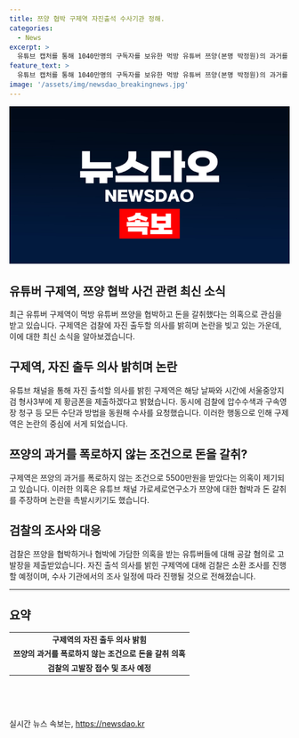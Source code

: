 ```yaml
---
title: 쯔양 협박 구제역 자진출석 수사기관 정해.
categories:
  - News
excerpt: >
  유튜브 캡처를 통해 1040만명의 구독자를 보유한 먹방 유튜버 쯔양(본명 박정원)의 과거를 폭로하지 않는 조건으로 돈을 갈취했다는 의혹을 받는 레커 연합 유튜버 구제역이 검찰에 자진 출두하겠다 밝혔습니다. 구제역은 15일 오후 1시 서울중앙지검 형사3부에 제 황금폰을 제출하고 자진 출석하겠다고 밝히며, 쯔양을 협박하거나 가담한 의혹을 받는 유튜버들에 대한 공갈 혐의로 검찰이 수사에 착수했다고 전해졌습니다. 앞서, 이른바 레커 연합 중 하나인 구제역은 쯔양의 과거를 폭로하지 않는 조건으로 5500만원을 받은 것으로 의심받고 있습니다.
feature_text: >
  유튜브 캡처를 통해 1040만명의 구독자를 보유한 먹방 유튜버 쯔양(본명 박정원)의 과거를 폭로하지 않는 조건으로 돈을 갈취했다는 의혹을 받는 레커 연합 유튜버 구제역이 검찰에 자진 출두하겠다 밝혔습니다. 구제역은 15일 오후 1시 서울중앙지검 형사3부에 제 황금폰을 제출하고 자진 출석하겠다고 밝히며, 쯔양을 협박하거나 가담한 의혹을 받는 유튜버들에 대한 공갈 혐의로 검찰이 수사에 착수했다고 전해졌습니다. 앞서, 이른바 레커 연합 중 하나인 구제역은 쯔양의 과거를 폭로하지 않는 조건으로 5500만원을 받은 것으로 의심받고 있습니다.
image: '/assets/img/newsdao_breakingnews.jpg'
---
```


<p><img src="/assets/img/newsdao_breakingnews.jpg" alt="koreaapp 속보" /></p>

<h2 data-ke-size="size26">유튜버 구제역, 쯔양 협박 사건 관련 최신 소식</h2>

<p data-ke-size="size16">최근 유튜버 구제역이 먹방 유튜버 쯔양을 협박하고 돈을 갈취했다는 의혹으로 관심을 받고 있습니다. 구제역은 검찰에 자진 출두할 의사를 밝히며 논란을 빚고 있는 가운데, 이에 대한 최신 소식을 알아보겠습니다.</p>

<h2 data-ke-size="size24">구제역, 자진 출두 의사 밝히며 논란</h2>

<p data-ke-size="size16">유튜브 채널을 통해 자진 출석할 의사를 밝힌 구제역은 해당 날짜와 시간에 서울중앙지검 형사3부에 제 황금폰을 제출하겠다고 밝혔습니다. 동시에 검찰에 압수수색과 구속영장 청구 등 모든 수단과 방법을 동원해 수사를 요청했습니다. 이러한 행동으로 인해 구제역은 논란의 중심에 서게 되었습니다.</p>

<h2 data-ke-size="size24">쯔양의 과거를 폭로하지 않는 조건으로 돈을 갈취?</h2>

<p data-ke-size="size16">구제역은 쯔양의 과거를 폭로하지 않는 조건으로 5500만원을 받았다는 의혹이 제기되고 있습니다. 이러한 의혹은 유튜브 채널 가로세로연구소가 쯔양에 대한 협박과 돈 갈취를 주장하며 논란을 촉발시키기도 했습니다.</p>

<h2 data-ke-size="size24">검찰의 조사와 대응</h2>

<p data-ke-size="size16">검찰은 쯔양을 협박하거나 협박에 가담한 의혹을 받는 유튜버들에 대해 공갈 혐의로 고발장을 제출받았습니다. 자진 출석 의사를 밝힌 구제역에 대해 검찰은 소환 조사를 진행할 예정이며, 수사 기관에서의 조사 일정에 따라 진행될 것으로 전해졌습니다.</p>

<hr>

<h2 data-ke-size="size24">요약</h2>

<table>
    <tbody>
        <tr>
            <td style="text-align: center; height: 17px;"><b>구제역의 자진 출두 의사 밝힘</b></td>
        </tr>
        <tr>
            <td style="text-align: center; height: 17px;"><b>쯔양의 과거를 폭로하지 않는 조건으로 돈을 갈취 의혹</b></td>
        </tr>
        <tr>
            <td style="text-align: center; height: 17px;"><b>검찰의 고발장 접수 및 조사 예정</b></td>
        </tr>
    </tbody>
</table>

<p data-ke-size="size16">&nbsp;</p>

<p data-ke-size="size16">&nbsp;</p>
실시간 뉴스 속보는, <a href="https://newsdao.kr" rel="dofollow">https://newsdao.kr</a>


